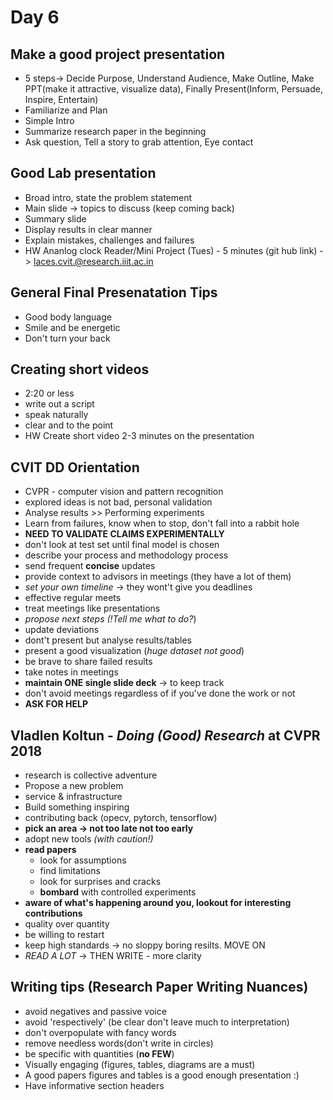 # Day 6 
## Make a good project presentation
- 5 steps-> Decide Purpose, Understand Audience, Make Outline, Make PPT(make it attractive, visualize data), Finally Present(Inform, Persuade, Inspire, Entertain)
- Familiarize and Plan
- Simple Intro
- Summarize research paper in the beginning
- Ask question, Tell a story to grab attention, Eye contact
## Good Lab presentation
- Broad intro, state the problem statement
- Main slide -> topics to discuss (keep coming back)
- Summary slide
- Display results in clear manner
- Explain mistakes, challenges and failures
- HW Ananlog clock Reader/Mini Project (Tues) - 5 minutes (git hub link) -> laces.cvit.@research.iiit.ac.in
## General Final Presenatation Tips
- Good body language
- Smile and be energetic
- Don't turn your back
## Creating short videos
- 2:20 or less
- write out a script
- speak naturally
- clear and to the point
- HW Create short video 2-3 minutes on the presentation
## CVIT DD Orientation
- CVPR - computer vision and pattern recognition
- explored ideas is not bad, personal validation
- Analyse results >> Performing experiments
- Learn from failures, know when to stop, don't fall into a rabbit hole
- **NEED TO VALIDATE CLAIMS EXPERIMENTALLY**
- don't look at test set until final model is chosen
- describe your process and methodology process
- send frequent **concise** updates
- provide context to advisors in meetings (they have a lot of them)
- *set your own timeline* -> they wont't give you deadlines
- effective regular meets
- treat meetings like presentations
- *propose next steps* *(!Tell me what to do?*)
- update deviations
- dont't present but analyse results/tables
- present a good visualization (*huge dataset not good*)
- be brave to share failed results
- take notes in meetings
- **maintain ONE single slide deck** -> to keep track
- don't avoid meetings regardless of if you've done the work or not
- **ASK FOR HELP**

## Vladlen Koltun - *Doing (Good) Research* at CVPR 2018
  - research is collective adventure
  - Propose a new problem
  - service & infrastructure
  - Build something inspiring
  - contributing back (opecv, pytorch, tensorflow)
  - **pick an area -> not too late not too early**
  - adopt new tools *(with caution!)*
  - **read papers**
    - look for assumptions
    - find limitations
    - look for surprises and cracks
    - **bombard** with controlled experiments
  - **aware of what's happening around you, lookout for interesting contributions**
  - quality over quantity
  - be willing to restart
  - keep high standards -> no sloppy boring resilts. MOVE ON
  - *READ A LOT* -> THEN WRITE - more clarity

## Writing tips (Research Paper Writing Nuances)
- avoid negatives and passive voice
- avoid 'respectively' (be clear don't leave much to interpretation)
- don't overpopulate with fancy words
- remove needless words(don't write in circles)
- be specific with quantities (**no FEW**)
- Visually engaging (figures, tables, diagrams are a must)
- A good papers figures and tables is a good enough presentation :)
- Have informative section headers





